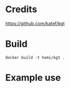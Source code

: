 # Credits

https://github.com/katef/kgt

# Build

```
docker build -t homi/kgt .
```

# Example use

